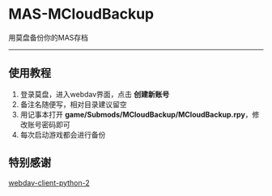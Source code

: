 # MAS-MCloudBackup

用莫盘备份你的MAS存档

----------------

## 使用教程

1. 登录莫盘，进入webdav界面，点击 **创建新账号**
2. 备注名随便写，相对目录建议留空  
3. 用记事本打开 **game/Submods/MCloudBackup/MCloudBackup.rpy**，修改账号密码即可
4. 每次启动游戏都会进行备份

## 特别感谢
[webdav-client-python-2](https://github.com/appetito/webdav-client-python-2)